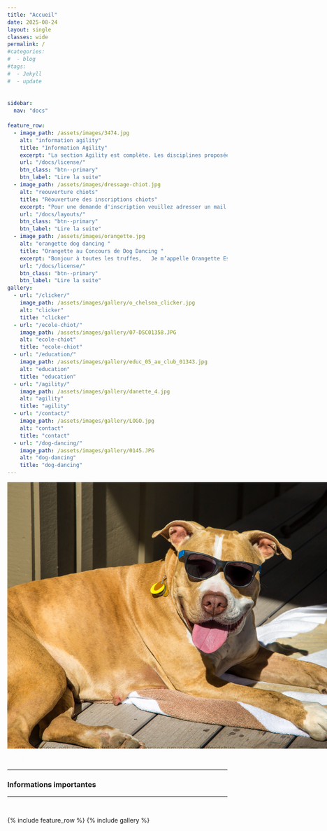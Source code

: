 ```yaml
---
title: "Accueil"
date: 2025-08-24
layout: single
classes: wide
permalink: /
#categories:
#  - blog
#tags:
#  - Jekyll
#  - update
 
  
sidebar:
  nav: "docs"

feature_row:
  - image_path: /assets/images/3474.jpg
    alt: "information agility"
    title: "Information Agility"
    excerpt: "La section Agility est complète. Les disciplines proposées au sein du club seront..."
    url: "/docs/license/"
    btn_class: "btn--primary"
    btn_label: "Lire la suite"     
  - image_path: /assets/images/dressage-chiot.jpg
    alt: "reouverture chiots"
    title: "Réouverture des inscriptions chiots"
    excerpt: "Pour une demande d'inscription veuillez adresser un mail dans l'onglet Nous contacter..."
    url: "/docs/layouts/"
    btn_class: "btn--primary"
    btn_label: "Lire la suite"
  - image_path: /assets/images/orangette.jpg
    alt: "orangette dog dancing "
    title: "Orangette au Concours de Dog Dancing "
    excerpt: "Bonjour à toutes les truffes,   Je m’appelle Orangette Espiègle et j’ai participé..."
    url: "/docs/license/"
    btn_class: "btn--primary"
    btn_label: "Lire la suite"  
gallery:
  - url: "/clicker/"
    image_path: /assets/images/gallery/o_chelsea_clicker.jpg
    alt: "clicker"
    title: "clicker"
  - url: "/ecole-chiot/"
    image_path: /assets/images/gallery/07-DSC01358.JPG
    alt: "ecole-chiot"
    title: "ecole-chiot"
  - url: "/education/"
    image_path: /assets/images/gallery/educ_05_au_club_01343.jpg
    alt: "education"
    title: "education"
  - url: "/agility/"
    image_path: /assets/images/gallery/danette_4.jpg
    alt: "agility"
    title: "agility"
  - url: "/contact/"
    image_path: /assets/images/gallery/LOGO.jpg
    alt: "contact"
    title: "contact"
  - url: "/dog-dancing/"
    image_path: /assets/images/gallery/0145.JPG
    alt: "dog-dancing"
    title: "dog-dancing"
---
```


<!-- <figure style="display: flex;
  flex-direction: column;
  margin-right: auto;
  margin-left: auto;
  position: relative;
  width:345px;
  height:512px;
  "> -->
  
<!-- <figure> -->
<figure style="display: flex;
  flex-direction: column;
  margin-right: auto;
  margin-left: auto;
  position: relative;
  width:800px;
<!--   height:512px; -->
  ">
<img src="/assets/images/presummerdog.jpg" alt="presummerdog">
<br>
&nbsp;
<!-- <figcaption> <a rel="nofollow" class="external text" href="http://www.flickr.com/photos/sixteenmilesofstring/8256206923/in/set-72157632200936657">Creative Commons 10th Birthday Celebration San Francisco</a>" by <a rel="nofollow" class="external text" href="http://www.flickr.com/photos/sixteenmilesofstring/">Timothy Vollmer</a> is licensed under <a rel="nofollow" class="external text" href="http://creativecommons.org/licenses/by/4.0/">CC BY 4.0</a></figcaption> -->
<figcaption style="  position: absolute;
  bottom: 0;
  left: 0;
  right: 0;
  text-align: left;
  font-size: 15px;
  font-style: italic;
  line-height: 1.5;
  color: #777;
  padding-left: 15px;
  padding-right: 15px;
  mix-blend-mode: soft-light;"> <a rel="nofollow" class="external text" href="https://pxhere.com/fr/photo/270047">sun_mazama_pet_funny_pitbull_dog_sunglasses_americanstaffordshire</a> de Sheila Sund sous licence <a rel="nofollow" class="external text" href="https://creativecommons.org/licenses/by/2.0/">CC BY 2.0</a></figcaption>
</figure>



<!-- C'est la rentrée !!!!
<br>
Nous esperons que vous avez passé (ou que vous passez) de bonnes vacances
&nbsp;
<br> -->

<hr>

<h3>Informations importantes</h3>

<!-- - Afin de reprendre les cours dans de bonnes conditions, nous organisons une matinée travaux afin de remettre le club en état
&nbsp;
<br>
&nbsp;
<br>
samedi 30 août 2025
&nbsp;
<br>
rdv au club à 9h30
&nbsp;
<br>
pour ceux qui veulent/peuvent
&nbsp;
<br>
venir nous aider
 -->
<!-- <figure>
<img src="/assets/images/festichiens2024.jpg" alt="festichiens2024">
</figure> -->

 
 

<hr>
&nbsp;
<br>

{% include feature_row %}
{% include gallery %}

